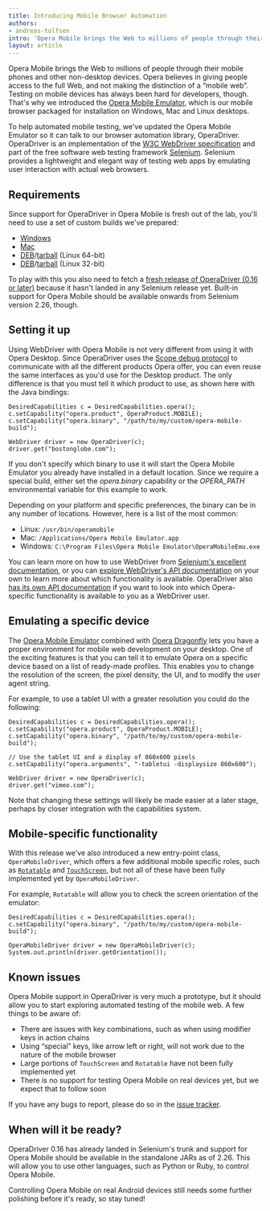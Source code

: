 ```yaml
---
title: Introducing Mobile Browser Automation
authors:
- andreas-tolfsen
intro: 'Opera Mobile brings the Web to millions of people through their mobile phones and other non-desktop devices. Opera believes in giving people access to the full Web, and not making the distinction of a “mobile web”. To help automated mobile testing, we’ve updated the Opera Mobile Emulator so it can talk to our browser automation library, OperaDriver.'
layout: article
---
```

<p>
Opera Mobile brings the Web to millions of people through their mobile phones and other non-desktop devices. Opera believes in giving people access to the full Web, and not making the distinction of a “mobile web”. Testing on mobile devices has always been hard for developers, though. That's why we introduced the <a href="http://www.opera.com/developer/tools/mobile/">Opera Mobile Emulator</a>, which is our mobile browser packaged for installation on Windows, Mac and Linux desktops.
</p>

<p>To help automated mobile testing, we've updated the Opera Mobile Emulator so it can talk to our browser automation library, OperaDriver. OperaDriver is an implementation of the <a href="http://dvcs.w3.org/hg/webdriver/raw-file/tip/webdriver-spec.html">W3C WebDriver specification</a> and part of the free software web testing framework <a href="http://seleniumhq.org/">Selenium</a>. Selenium provides a lightweight and elegant way of testing web apps by emulating user interaction with actual web browsers.</p>

<h2>Requirements</h2>

<p>
  Since support for OperaDriver in Opera Mobile is fresh out of the
  lab, you'll need to use a set of custom builds we've prepared:
</p>

<ul>
<li><a href="http://www.opera.com/download/get.pl?id=34969&sub=true&nothanks=yes&location=360">Windows</a></li>
<li><a href="http://www.opera.com/download/get.pl?id=34970&sub=true&nothanks=yes&location=360">Mac</a></li>
<li><a href="http://www.opera.com/download/get.pl?id=34967&sub=true&nothanks=yes&location=360">DEB</a>/<a href="http://www.opera.com/download/get.pl?id=34968&sub=true&nothanks=yes&location=360">tarball</a> (Linux 64-bit)</li>
<li><a href="http://www.opera.com/download/get.pl?id=34965&sub=true&nothanks=yes&location=360">DEB</a>/<a href="http://www.opera.com/download/get.pl?id=34966&sub=true&nothanks=yes&location=360">tarball</a> (Linux 32-bit)</li>
</ul>

<p>
  To play with this you also need to fetch a <a href="https://github.com/operasoftware/operadriver/downloads">fresh release of
  OperaDriver (0.16 or later)</a> because it hasn't landed in any Selenium
  release yet.  Built-in support for Opera Mobile should be available
  onwards from Selenium version 2.26, though.
</p>

<h2>Setting it up</h2>

<p>
  Using WebDriver with Opera Mobile is not very different from using
  it with Opera Desktop. Since OperaDriver uses
  the <a href="http://dragonfly.opera.com/app/scope-interface/">Scope
  debug protocol</a> to communicate with all the different products
  Opera offer, you can even reuse the same interfaces as you'd use for
  the Desktop product. The only difference is that you must tell it
  which product to use, as shown here with the Java bindings:
</p>

<pre><code>DesiredCapabilities c = DesiredCapabilities.opera();
c.setCapability("opera.product", OperaProduct.MOBILE);
c.setCapability("opera.binary", "/path/to/my/custom/opera-mobile-build");

WebDriver driver = new OperaDriver(c);
driver.get("bostonglobe.com");</code></pre>

<p>
  If you don't specify which binary to use it will start the Opera
  Mobile Emulator you already have installed in a default location.
  Since we require a special build, either set
  the <var>opera.binary</var> capability or the <var>OPERA_PATH</var>
  environmental variable for this example to work.
</p>

<p>
  Depending on your platform and specific preferences, the binary can be in any number of locations. However, here is a list of the most common:</p>
<ul>
<li>Linux: <code>/usr/bin/operamobile</code></li>
<li>Mac: <code>/Applications/Opera Mobile Emulator.app</code></li>
<li>Windows: <code>C:\Program Files\Opera Mobile Emulator\OperaMobileEmu.exe</code></li>
</ul>

<p>
  You can learn more on how to use WebDriver
  from <a href="http://seleniumhq.org/docs/03_webdriver.html">Selenium's
  excellent documentation</a>, or you
  can <a href="http://selenium.googlecode.com/svn/trunk/docs/api/java/index.html">explore
  WebDriver's API documentation</a> on your own to learn more about
  which functionality is available.  OperaDriver
  also <a href="http://operasoftware.github.com/operadriver/docs/">has
  its own API documentation</a> if you want to look into which
  Opera-specific functionality is available to you as a WebDriver
  user.
</p>


<h2>Emulating a specific device</h2>

<p>
  The <a href="http://www.opera.com/developer/tools/mobile/">Opera
  Mobile Emulator</a> combined
  with <a href="http://www.opera.com/dragonfly/">Opera Dragonfly</a>
  lets you have a proper environment for mobile web development on
  your desktop.  One of the exciting features is that you can tell it
  to emulate Opera on a specific device based on a list of ready-made
  profiles.  This enables you to change the resolution of the screen,
  the pixel density, the UI, and to modify the user agent string.
</p>

<p>
  For example, to use a tablet UI with a greater resolution you could
  do the following:
</p>

<pre><code>DesiredCapabilities c = DesiredCapabilities.opera();
c.setCapability("opera.product", OperaProduct.MOBILE);
c.setCapability("opera.binary", "/path/to/my/custom/opera-mobile-build");

// Use the tablet UI and a display of 860x600 pixels
c.setCapability("opera.arguments", "-tabletui -displaysize 860x600");

WebDriver driver = new OperaDriver(c);
driver.get("vimeo.com");</code></pre>

<p>
  Note that changing these settings will likely be made easier at a
  later stage, perhaps by closer integration with the capabilities
  system.
</p>


<h2>Mobile-specific functionality</h2>

<p>
  With this release we've also introduced a new entry-point
  class, <code>OperaMobileDriver</code>, which offers a few
  additional mobile specific roles, such
  as <a href="http://selenium.googlecode.com/svn/trunk/docs/api/java/org/openqa/selenium/Rotatable.html"><code>Rotatable</code></a>
  and <a href="http://selenium.googlecode.com/svn/trunk/docs/api/java/org/openqa/selenium/TouchScreen.html"><code>TouchScreen</code></a>,
  but not all of these have been fully implemented yet by
  <code>OperaMobileDriver</code>.
</p>

<p>
  For example, <code>Rotatable</code> will allow you to check the screen
  orientation of the emulator:
</p>

<pre><code>DesiredCapabilities c = DesiredCapabilities.opera();
c.setCapability("opera.binary", "/path/to/my/custom/opera-mobile-build");

OperaMobileDriver driver = new OperaMobileDriver(c);
System.out.println(driver.getOrientation());</code></pre>


<h2>Known issues</h2>

<p>
  Opera Mobile support in OperaDriver is very much a prototype, but it should allow you to start exploring automated testing
  of the mobile web.  A few things to be aware of:
</p>

<ul>
<li>There are issues with key combinations, such as when using
  modifier keys in action chains</li>

<li>Using “special” keys, like arrow left or right, will not work
  due to the nature of the mobile browser</li>

<li>Large portions of <code>TouchScreen</code> and <code>Rotatable</code> have not been fully
  implemented yet</lI>

<li>There is no support for testing Opera Mobile on real devices
  yet, but we expect that to follow soon</li>
</ul>

<p>
  If you have any bugs to report, please do so in
  the <a href="https://github.com/operasoftware/operadriver/issues">issue
  tracker</a>.
</p>


<h2>When will it be ready?</h2>

<p>
  OperaDriver 0.16 has already landed in Selenium's trunk and support
  for Opera Mobile should be available in the standalone JARs as of
  2.26.  This will allow you to use other languages, such as Python or
  Ruby, to control Opera Mobile.
</p>

<p>
  Controlling Opera Mobile on real Android devices still needs some
  further polishing before it's ready, so stay tuned!
</p>
